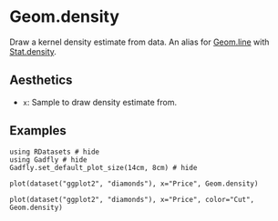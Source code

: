 # Geom.density

Draw a kernel density estimate from data. An alias for [Geom.line](@ref) with
[Stat.density](@ref).

## Aesthetics

  * `x`: Sample to draw density estimate from.

## Examples

```@example 1
using RDatasets # hide
using Gadfly # hide
Gadfly.set_default_plot_size(14cm, 8cm) # hide
```

```@example 1
plot(dataset("ggplot2", "diamonds"), x="Price", Geom.density)
```

```@example 1
plot(dataset("ggplot2", "diamonds"), x="Price", color="Cut", Geom.density)
```
